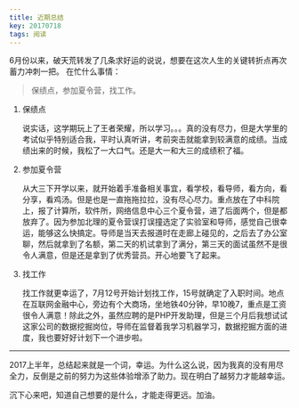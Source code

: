 ```yaml
---
title: 近期总结
key: 20170718
tags: 阅读
---
```


6月份以来，破天荒转发了几条求好运的说说，想要在这次人生的关键转折点再次蓄力冲刺一把。
在忙什么事情：

> 保绩点，参加夏令营，找工作。

<!--more-->

1. 保绩点
	
	说实话，这学期玩上了王者荣耀，所以学习。。。真的没有尽力，但是大学里的考试似乎特别适合我，平时认真听讲，考前突击就能拿到较满意的成绩。当成绩出来的时候，我松了一大口气。还是大一和大三的成绩积了福。
	
2. 参加夏令营
	
	从大三下开学以来，就开始着手准备相关事宜，看学校，看导师，看方向，看分享，看鸡汤。但是也是一直拖拖拉拉，没有尽心尽力。重点放在了中科院上，报了计算所，软件所，网络信息中心三个夏令营，进了后面两个，但是都放弃了。因为参加北理的夏令营误打误撞选定了实验室和导师，感觉自己很幸运，能够这么快搞定。导师是当天去报道时在走廊上碰见的，之后去了办公室聊，然后就拿到了名额，第二天的机试拿到了满分，第三天的面试虽然不是很令人满意，但是还是拿到了优秀营员。开心地要飞了起来。

3. 找工作
	
	找工作就更幸运了，7月12号开始计划找工作，15号就确定了入职时间。地点在互联网金融中心，旁边有个大商场，坐地铁40分钟，早10晚7，重点是工资很令人满意！除此之外，虽然应聘的是PHP开发助理，但是三个月后我想试试这家公司的数据挖掘岗位，导师在监督着我学习机器学习，数据挖掘方面的进度，我也要好好计划下一个进步啦。

---

2017上半年，总结起来就是一个词，幸运。为什么这么说，因为我真的没有用尽全力，反倒是之前的努力为这些体验增添了助力。现在明白了越努力才能越幸运。

沉下心来吧，知道自己想要的是什么，才能走得更远。加油。

